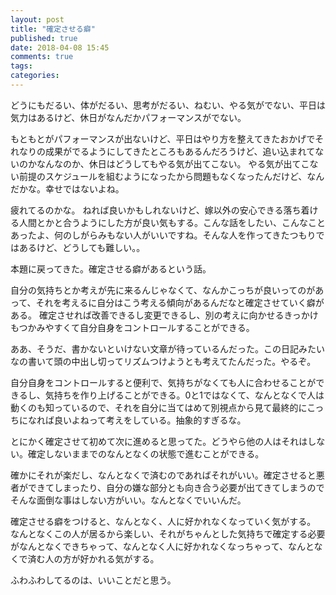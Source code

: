 ```yaml
---
layout: post
title: "確定させる癖"
published: true
date: 2018-04-08 15:45
comments: true
tags: 
categories: 
---
```


どうにもだるい、体がだるい、思考がだるい、ねむい、やる気がでない、平日は気力はあるけど、休日がなんだかパフォーマンスがでない。

もともとがパフォーマンスが出ないけど、平日はやり方を整えてきたおかげでそれなりの成果がでるようにしてきたところもあるんだろうけど、追い込まれてないのかなんなのか、休日はどうしてもやる気が出てこない。
やる気が出てこない前提のスケジュールを組むようになったから問題もなくなったんだけど、なんだかな。幸せではないよね。

疲れてるのかな。
ねれば良いかもしれないけど、嫁以外の安心できる落ち着ける人間とかと合うようにした方が良い気もする。こんな話をしたい、こんなことあったよ、何のしがらみもない人がいいですね。そんな人を作ってきたつもりではあるけど、どうしても難しい。。

本題に戻ってきた。確定させる癖があるという話。


自分の気持ちとか考えが先に来るんじゃなくて、なんかこっちが良いってのがあって、それを考えるに自分はこう考える傾向があるんだなと確定させていく癖がある。
確定させれば改善できるし変更できるし、別の考えに向かせるきっかけもつかみやすくて自分自身をコントロールすることができる。


ああ、そうだ、書かないといけない文章が待っているんだった。この日記みたいなの書いて頭の中出し切ってリズムつけようとも考えてたんだった。やるぞ。


自分自身をコントロールすると便利で、気持ちがなくても人に合わせることができるし、気持ちを作り上げることができる。0と1ではなくて、なんとなくで人は動くのも知っているので、それを自分に当てはめて別視点から見て最終的にこっちになれば良いよねって考えをしている。抽象的すぎるな。

とにかく確定させて初めて次に進めると思ってた。どうやら他の人はそれはしない。確定しないままでのなんとなくの状態で進むことができる。


確かにそれが楽だし、なんとなくで済むのであればそれがいい。確定させると悪者ができてしまったり、自分の嫌な部分とも向き合う必要が出てきてしまうのでそんな面倒な事はしない方がいい。なんとなくでいいんだ。

確定させる癖をつけると、なんとなく、人に好かれなくなっていく気がする。
なんとなくこの人が居るから楽しい、それがちゃんとした気持ちで確定する必要がなんとなくできちゃって、なんとなく人に好かれなくなっちゃって、なんとなくで済む人の方が好かれる気がする。

ふわふわしてるのは、いいことだと思う。
